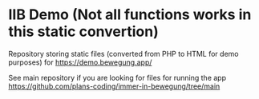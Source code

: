 # IIB Demo (Not all functions works in this static convertion)
Repository storing static files (converted from PHP to HTML for demo purposes) for https://demo.bewegung.app/

See main repository if you are looking for files for running the app https://github.com/plans-coding/immer-in-bewegung/tree/main

